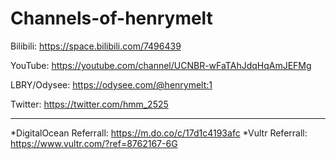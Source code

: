 # Channels-of-henrymelt

Bilibili: https://space.bilibili.com/7496439

YouTube: https://youtube.com/channel/UCNBR-wFaTAhJdqHqAmJEFMg

LBRY/Odysee: https://odysee.com/@henrymelt:1

Twitter: https://twitter.com/hmm_2525

-------------------------------------------------------
*DigitalOcean Referrall: https://m.do.co/c/17d1c4193afc
*Vultr Referrall: https://www.vultr.com/?ref=8762167-6G
